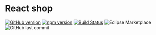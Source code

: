 # React shop

[![GitHub version](https://badge.fury.io/gh/aneurysmjs%2Freact-shop.svg)](https://badge.fury.io/gh/aneurysmjs%2Freact-shop) [![npm version](https://badge.fury.io/js/react.svg)](https://badge.fury.io/js/react) [![Build Status](https://travis-ci.org/aneurysmjs/react-shop.png?branch=master)](https://travis-ci.org/aneurysmjs/react-shop) ![Eclipse Marketplace](https://img.shields.io/eclipse-marketplace/last-update/react-shop.svg) ![GitHub last commit](https://img.shields.io/github/last-commit/aneurysmjs/react-shop.svg)